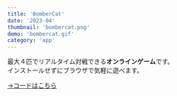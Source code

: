 ```yaml
---
title: 'BomberCat'
date: '2023-04'
thumbnail: 'bombercat.png'
demo: 'bombercat.gif'
category: 'app'
---
```


最大４匹でリアルタイム対戦できる**オンラインゲーム**です。  
インストールせずにブラウザで気軽に遊べます。

[→コードはこちら](https://github.com/khkmgch/bomberman)

